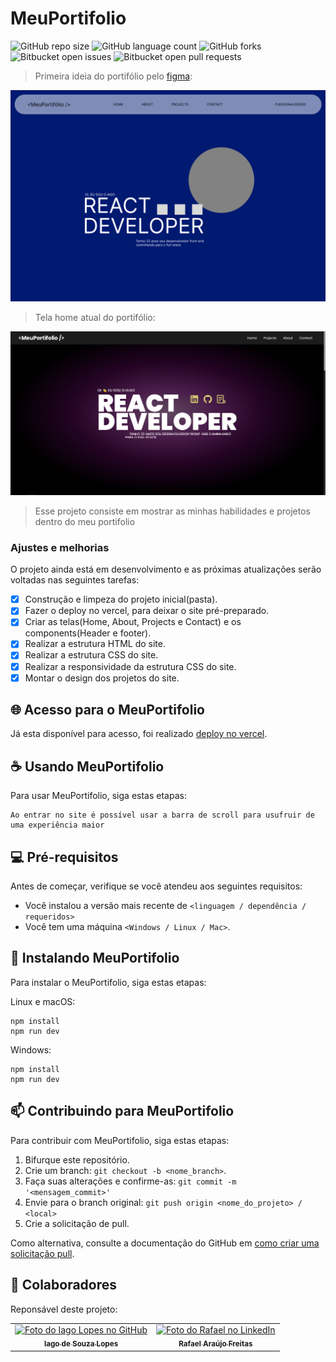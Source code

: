 # MeuPortifolio

![GitHub repo size](https://img.shields.io/github/repo-size/iagoslopes/portifolio?style=for-the-badge&labelColor=af552e&color=f8efd4)
![GitHub language count](https://img.shields.io/github/languages/count/iagoslopes/portifolio?style=for-the-badge&labelColor=af552e&color=f8efd4)
![GitHub forks](https://img.shields.io/github/forks/iagoslopes/portifolio?style=for-the-badge&labelColor=af552e&color=f8efd4)
![Bitbucket open issues](https://img.shields.io/bitbucket/issues/iagoslopes/portifolio?style=for-the-badge&labelColor=af552e&color=f8efd4)
![Bitbucket open pull requests](https://img.shields.io/bitbucket/pr-raw/iagoslopes/portifolio?style=for-the-badge&labelColor=af552e&color=f8efd4)

>Primeira ideia do portifólio pelo [figma](https://www.figma.com/community/file/1310574702820657348/portifolio-iago):
<img src="imagem.png" alt="Exemplo imagem">

>Tela home atual do portifólio:
<img src="imagem2.PNG" alt="Exemplo imagem">

> Esse projeto consiste em mostrar as minhas habilidades e projetos dentro do meu portifolio

### Ajustes e melhorias

O projeto ainda está em desenvolvimento e as próximas atualizações serão voltadas nas seguintes tarefas:

- [x] Construção e limpeza do projeto inicial(pasta).
- [x] Fazer o deploy no vercel, para deixar o site pré-preparado.
- [x] Criar as telas(Home, About, Projects e Contact) e os components(Header e footer).
- [x] Realizar a estrutura HTML do site.
- [x] Realizar a estrutura CSS do site.
- [x] Realizar a responsividade da estrutura CSS do site.
- [x] Montar o design dos projetos do site.

## 🌐 Acesso para o MeuPortifolio

Já esta disponível para acesso, foi realizado [deploy no vercel](https://meuportifolio-iago.vercel.app).

## ☕ Usando MeuPortifolio

Para usar MeuPortifolio, siga estas etapas:

```
Ao entrar no site é possível usar a barra de scroll para usufruir de uma experiência maior
```

## 💻 Pré-requisitos

Antes de começar, verifique se você atendeu aos seguintes requisitos:

- Você instalou a versão mais recente de `<linguagem / dependência / requeridos>`
- Você tem uma máquina `<Windows / Linux / Mac>`.

## 🚀 Instalando MeuPortifolio

Para instalar o MeuPortifolio, siga estas etapas:

Linux e macOS:

```
npm install
npm run dev
```

Windows:

```
npm install
npm run dev
```

## 📫 Contribuindo para MeuPortifolio

Para contribuir com MeuPortifolio, siga estas etapas:

1. Bifurque este repositório.
2. Crie um branch: `git checkout -b <nome_branch>`.
3. Faça suas alterações e confirme-as: `git commit -m '<mensagem_commit>'`
4. Envie para o branch original: `git push origin <nome_do_projeto> / <local>`
5. Crie a solicitação de pull.

Como alternativa, consulte a documentação do GitHub em [como criar uma solicitação pull](https://help.github.com/en/github/collaborating-with-issues-and-pull-requests/creating-a-pull-request).

## 🤝 Colaboradores

Reponsável deste projeto:

<table>
  <tr>
    <td align="center">
      <a href="https://github.com/iagoslopes" title="Github">
        <img src="https://avatars.githubusercontent.com/u/128859658?v=4" width="100px;" alt="Foto do Iago Lopes no GitHub"/><br>
        <sub>
          <b>Iago de Souza Lopes</b>
        </sub>
      </a>
    </td>
    <td align="center">
      <a href="https://www.linkedin.com/in/rafael-a-freitas-4a41b2264/" title="LinkedIn">
        <img src="fotoPerfilRafael" width="100px;" alt="Foto do Rafael no LinkedIn"/><br>
        <sub>
          <b>Rafael Araújo Freitas</b>
        </sub>
      </a>
    </td>
  </tr>
</table>